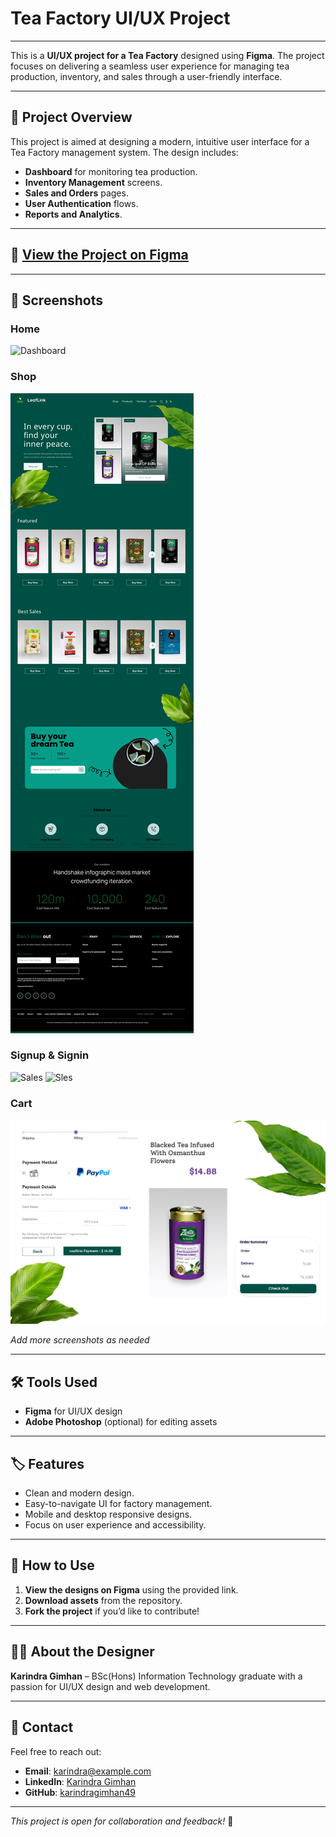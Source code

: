 # Tea Factory UI/UX Project

---

This is a **UI/UX project for a Tea Factory** designed using **Figma**. The project focuses on delivering a seamless user experience for managing tea production, inventory, and sales through a user-friendly interface.

---

## 📌 Project Overview  
This project is aimed at designing a modern, intuitive user interface for a Tea Factory management system. The design includes:

- **Dashboard** for monitoring tea production.  
- **Inventory Management** screens.  
- **Sales and Orders** pages.  
- **User Authentication** flows.  
- **Reports and Analytics**.

---

## 🔗 [View the Project on Figma](https://figma.com/community/link-to-your-project)  

---

## 📸 Screenshots  

### Home  
![Dashboard](https://github.com/karindragimhan49/UI-UX--Figma/blob/9de6aad4988a5dc25e3b72b2dbb7155eeae4c819/Frame%205.png)  

### Shop 
![Inventory](https://github.com/karindragimhan49/UI-UX--Figma/blob/93c031a3cc13a3ccf6a2d0b43f811dffb038e03e/MacBook%20Pro%2014_%20-%208%20(1).png)  

### Signup & Signin  
![Sales](https://github.com/karindragimhan49/UI-UX--Figma/blob/93c031a3cc13a3ccf6a2d0b43f811dffb038e03e/MacBook%20Pro%2014_%20-%203%20(1).png) 
![Sles](https://github.com/karindragimhan49/UI-UX--Figma/blob/93c031a3cc13a3ccf6a2d0b43f811dffb038e03e/MacBook%20Pro%2014_%20-%202.png)

### Cart
![Salls](https://github.com/karindragimhan49/UI-UX--Figma/blob/93c031a3cc13a3ccf6a2d0b43f811dffb038e03e/MacBook%20Pro%2014_%20-%209.png)

*Add more screenshots as needed*

---

## 🛠️ Tools Used  
- **Figma** for UI/UX design  
- **Adobe Photoshop** (optional) for editing assets  

---

## 🏷️ Features  
- Clean and modern design.  
- Easy-to-navigate UI for factory management.  
- Mobile and desktop responsive designs.  
- Focus on user experience and accessibility.

---

## 📄 How to Use  
1. **View the designs on Figma** using the provided link.  
2. **Download assets** from the repository.  
3. **Fork the project** if you’d like to contribute!  

---

## 🧑‍💻 About the Designer  
**Karindra Gimhan** – BSc(Hons) Information Technology graduate with a passion for UI/UX design and web development.

---

## 📧 Contact  
Feel free to reach out:  
- **Email**: [karindra@example.com](mailto:karindra@example.com)  
- **LinkedIn**: [Karindra Gimhan](https://linkedin.com/in/karindragimhan)  
- **GitHub**: [karindragimhan49](https://github.com/karindragimhan49)  

---  
*This project is open for collaboration and feedback!* 🚀

